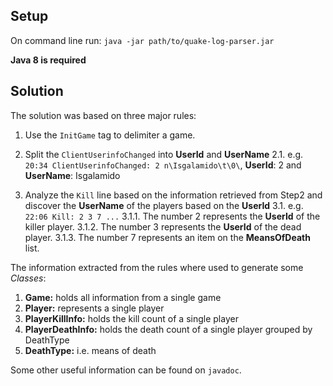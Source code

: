 Setup
----------------------------------------------------------
On command line run: `java -jar path/to/quake-log-parser.jar`

**Java 8 is required**


Solution
----------------------------------------------------------
The solution was based on three major rules:

1. Use the `InitGame` tag to delimiter a game.

2. Split the `ClientUserinfoChanged` into **UserId** and **UserName** 
		2.1. e.g. `20:34 ClientUserinfoChanged: 2 n\Isgalamido\t\0\`, **UserId**: 2 and **UserName**: Isgalamido

3. Analyze the `Kill` line based on the information retrieved from Step2 and discover the **UserName** of the players based on the **UserId**
		3.1. e.g. `22:06 Kill: 2 3 7 ...`
				3.1.1. The number 2 represents the **UserId** of the killer player.
				3.1.2. The number 3 represents the **UserId** of the dead player.
				3.1.3. The number 7 represents an item on the  **MeansOfDeath** list.
				
The information extracted from the rules where used to generate some *Classes*:				
1. **Game:** holds all information from a single game
2. **Player:** represents a single player
3. **PlayerKillInfo:** holds the kill count of a single player
4. **PlayerDeathInfo:** holds the death count of a single player grouped by DeathType
5. **DeathType:** i.e. means of death

Some other useful information can be found on `javadoc`.